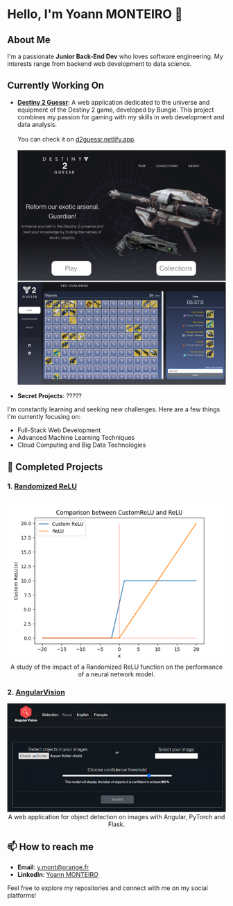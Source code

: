 # Hello, I'm Yoann MONTEIRO 👋

##  About Me

I'm a passionate **Junior Back-End Dev** who loves software engineering. My interests range from backend web development to data science.

## Currently Working On

- **[Destiny 2 Guessr](https://github.com/Yoannmont/Destiny-2-guessr)**: A web application dedicated to the universe and equipment of the Destiny 2 game, developed by Bungie. This project combines my passion for gaming with my skills in web development and data analysis.<br/><br/>
You can check it on [d2guessr.netlify.app](https://d2guessr.netlify.app).<br/><br/>
![d2g_preview](Destiny_2_Guessr_preview.png)
![AngularVision](exo_challenge.png)  

- **Secret Projects**: ?????

I'm constantly learning and seeking new challenges. Here are a few things I'm currently focusing on:

- Full-Stack Web Development
- Advanced Machine Learning Techniques
- Cloud Computing and Big Data Technologies



## 🌟 Completed Projects

### 1. [Randomized ReLU](https://github.com/Yoannmont/Randomized-ReLU)
<p align="center">
<img src="CustomReLU_comparison.png" alt="Randomized ReLU"/><br/>
A study of the impact of a Randomized ReLU function on the performance of a neural network model.
</p>

### 2. [AngularVision](https://github.com/Yoannmont/AngularVizion)
<p align="center">
<img src="angularvizion.png" alt="Randomized ReLU"/><br/>
A web application for object detection on images with Angular, PyTorch and Flask.
</p>

## 📫 How to reach me

- **Email**: y.mont@orange.fr
- **LinkedIn**: [Yoann MONTEIRO](https://www.linkedin.com/in/yoann-monteiro-471321210/)


Feel free to explore my repositories and connect with me on my social platforms!
